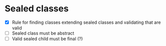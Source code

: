 # Sealed classes

- [x] Rule for finding classes extending sealed classes and validating that are valid
- [ ] Sealed class must be abstract
- [ ] Valid sealed child must be final (?)
